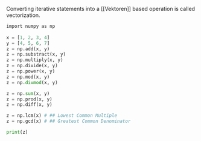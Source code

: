 Converting iterative statements into a [[Vektoren]] based operation is called vectorization.

```python
import numpy as np  
  
x = [1, 2, 3, 4]  
y = [4, 5, 6, 7]  
z = np.add(x, y)  
z = np.substract(x, y)
z = np.multiply(x, y)
z = np.divide(x, y)
z = np.power(x, y)
z = np.mod(x, y)
z = np.divmod(x, y)

z = np.sum(x, y)
z = np.prod(x, y)
z = np.diff(x, y)

z = np.lcm(x) # ## Lowest Common Multiple
z = np.gcd(x) # ## Greatest Common Denominator

print(z)
```